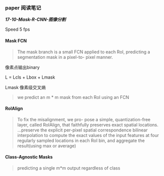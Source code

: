 ### **paper 阅读笔记**

***17-10-Mask-R-CNN-图像分割***

Speed 5 fps

#### Mask FCN

> The mask branch is a small FCN applied to each RoI, predicting a segmentation mask in a pixel-to- pixel manner.

像素点输出binary

L = Lcls + Lbox + Lmask

Lmask 像素级交叉熵

> we predict an m * m mask from each RoI using an FCN





#### RoIAlign

> To fix the misalignment, we pro- pose a simple, quantization-free layer, called RoIAlign, that faithfully preserves exact spatial locations.
> ...preserve the explicit per-pixel spatial correspondence
> bilinear interpolation to compute the exact values of the input features at four regularly sampled locations in each RoI bin, and aggregate the result(using max or average)


#### Class-Agnostic Masks

> predicting a single m*m output regardless of class


 

